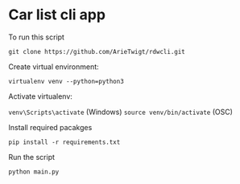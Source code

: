 # Car list cli app


To run this script

`git clone https://github.com/ArieTwigt/rdwcli.git`


Create virtual environment:

`virtualenv venv --python=python3`

Activate virtualenv:

`venv\Scripts\activate` (Windows)
`source venv/bin/activate`  (OSC)

Install required pacakges

`pip install -r requirements.txt`


Run the script

`python main.py`



